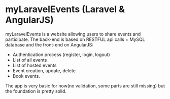 # myLaravelEvents (Laravel & AngularJS)

myLaravelEvents is a website allowing users to share events and participate.
The back-end is based on RESTFUL api calls + MySQL database and the front-end on AngularJS:
  - Authentication process (register, login, logout)
  - List of all events
  - List of hosted events
  - Event creation, update, delete
  - Book events.

The app is very basic for now(no validation, some parts are still missing) but the foundation is pretty solid.